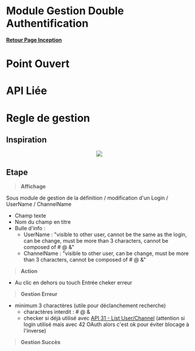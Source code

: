 # Module Gestion Double Authentification

**[Retour Page Inception](./00_Page_Inception.md)**

# Point Ouvert

# API Liée

# Regle de gestion

## Inspiration
<p align="center">
	<img src="./Inspiration/" />
</p>

## Etape

> **Affichage**

Sous module de gestion de la définition / modification d'un Login / UserName / ChannelName
- Champ texte
- Nom du champ en titre
- Bulle d'info : 
	- UserName : "visible to other user, cannot be the same as the login, can be change, must be more than 3 characters, cannot be composed of # @ &"
	- ChannelName : "visible to other user, can be change, must be more than 3 characters, cannot be composed of # @ &"

> **Action**

- Au clic en dehors ou touch Entrée cheker erreur

> **Gestion Erreur**

- minimum 3 charactères (utile pour déclanchement recherche)
	- charactères interdit : # @ &
	- checker si déjà utilisé avec [API 31 - List User/Channel](../API/31_List_User_Channel.md) (attention si login utilisé mais avec 42 OAuth alors c'est ok pour éviter blocage à l'inverse)

> **Gestion Succès**
